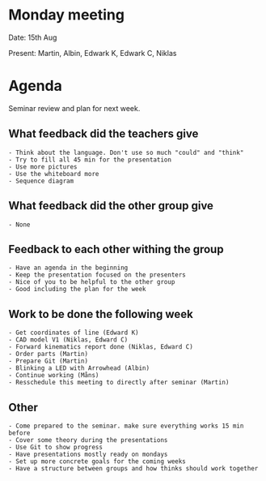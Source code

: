 # Monday meeting
Date: 15th Aug

Present: Martin, Albin, Edwark K, Edwark C, Niklas


# Agenda
Seminar review and plan for next week.

## What feedback did the teachers give
    - Think about the language. Don't use so much "could" and "think"
    - Try to fill all 45 min for the presentation
    - Use more pictures
    - Use the whiteboard more
    - Sequence diagram

## What feedback did the other group give 
    - None
  
## Feedback to each other withing the group
    - Have an agenda in the beginning
    - Keep the presentation focused on the presenters
    - Nice of you to be helpful to the other group
    - Good including the plan for the week

## Work to be done the following week
    - Get coordinates of line (Edward K)
    - CAD model V1 (Niklas, Edward C)
    - Forward kinematics report done (Niklas, Edward C)
    - Order parts (Martin)
    - Prepare Git (Martin)
    - Blinking a LED with Arrowhead (Albin)
    - Continue working (Måns)
    - Resschedule this meeting to directly after seminar (Martin)

## Other 
    - Come prepared to the seminar. make sure everything works 15 min before
    - Cover some theory during the presentations
    - Use Git to show progress
    - Have presentations mostly ready on mondays
    - Set up more concrete goals for the coming weeks
    - Have a structure between groups and how thinks should work together
    
